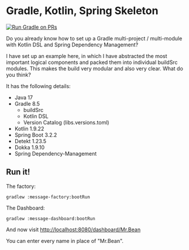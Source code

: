 # Gradle, Kotlin, Spring Skeleton
[![Run Gradle on PRs](https://github.com/mrclrchtr/gradle-kotlin-spring/actions/workflows/gradle-build-pr.yml/badge.svg)](https://github.com/mrclrchtr/gradle-kotlin-spring/actions/workflows/gradle-build-pr.yml)

Do you already know how to set up a Gradle multi-project / multi-module with Kotlin DSL and Spring Dependency
Management?

I have set up an example here, in which I have abstracted the most important logical components and packed them into
individual buildSrc modules. This makes the build very modular and also very clear. What do you think?

It has the following details:

- Java 17
- Gradle 8.5
  - buildSrc
  - Kotlin DSL
  - Version Catalog (libs.versions.toml)
- Kotlin 1.9.22
- Spring Boot 3.2.2
- Detekt 1.23.5
- Dokka 1.9.10
- Spring Dependency-Management

## Run it!

The factory:

    gradlew :message-factory:bootRun

The Dashboard:

    gradlew :message-dashboard:bootRun

And now visit <http://localhost:8080/dashboard/Mr.Bean>

You can enter every name in place of "Mr.Bean". 
